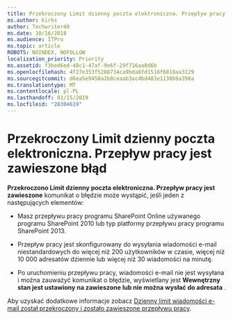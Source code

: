 ```yaml
---
title: Przekroczony Limit dzienny poczta elektroniczna. Przepływ pracy jest zawieszone błąd
ms.author: kirks
author: Techwriter40
ms.date: 10/16/2018
ms.audience: ITPro
ms.topic: article
ROBOTS: NOINDEX, NOFOLLOW
localization_priority: Priority
ms.assetid: f3bed6ed-48c1-47af-9e6f-29f716aa8d6b
ms.openlocfilehash: 4f27e353f5208734ca9bda8fd1516f6818aa3129
ms.sourcegitcommit: d6ea5e9458a2b8ceaab3ac4bd483e1130b9a398a
ms.translationtype: MT
ms.contentlocale: pl-PL
ms.lasthandoff: 01/15/2019
ms.locfileid: "28304619"
---
```

# <a name="daily-email-limit-exceeded-workflow-is-suspended-error"></a>Przekroczony Limit dzienny poczta elektroniczna. Przepływ pracy jest zawieszone błąd

 **Przekroczono Limit dzienny poczta elektroniczna. Przepływ pracy jest zawieszone** komunikat o błędzie może wystąpić, jeśli jeden z następujących elementów: 
  
- Masz przepływu pracy programu SharePoint Online używanego programu SharePoint 2010 lub typ platformy przepływu pracy programu SharePoint 2013.
    
- Przepływ pracy jest skonfigurowany do wysyłania wiadomości e-mail niestandardowych do więcej niż 200 użytkowników w czasie, więcej niż 10 000 adresatów dziennie lub więcej niż 30 wiadomości na minutę.
    
- Po uruchomieniu przepływu pracy, wiadomości e-mail nie jest wysyłana i można zauważyć komunikat o błędzie, wyświetlany jest **Wewnętrzny stan jest ustawiony na zawieszone lub nie można wysłać do adresata** . 
    
Aby uzyskać dodatkowe informacje zobacz [Dzienny limit wiadomości e-mail został przekroczony i zostało zawieszone przepływu pracy](https://go.microsoft.com/fwlink/?Linkid=2031137).
  
